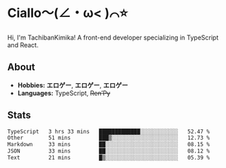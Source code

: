 # Ciallo～(∠・ω< )⌒⭐️

Hi, I'm TachibanKimika! A front-end developer specializing in TypeScript and React.

## About
- **Hobbies:** **エロゲー**, **エロゲー**, **エロゲー**
- **Languages:** TypeScript, ~~Ren’Py~~

## Stats
<!--START_SECTION:waka-->

```txt
TypeScript   3 hrs 33 mins   █████████████░░░░░░░░░░░░   52.47 %
Other        51 mins         ███▒░░░░░░░░░░░░░░░░░░░░░   12.73 %
Markdown     33 mins         ██░░░░░░░░░░░░░░░░░░░░░░░   08.15 %
JSON         33 mins         ██░░░░░░░░░░░░░░░░░░░░░░░   08.12 %
Text         21 mins         █▒░░░░░░░░░░░░░░░░░░░░░░░   05.39 %
```

<!--END_SECTION:waka-->

<!-- ![Metrics](https://metrics.lecoq.io/TachibanaKimika?template=classic&base.activity=0&base.community=0&base.repositories=0&languages=1&isocalendar=1&isocalendar.duration=half-year&languages.limit=8&languages.sections=most-used&languages.colors=github&languages.threshold=0%25&languages.indepth=false&languages.recent.load=300&languages.recent.days=14&config.timezone=Asia%2FShanghai)
 -->
